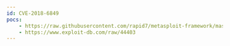 ```yaml
---
id: CVE-2018-6849
pocs:
    - https://raw.githubusercontent.com/rapid7/metasploit-framework/master/modules/auxiliary/gather/browser_lanipleak.rb
    - https://www.exploit-db.com/raw/44403
---
```

